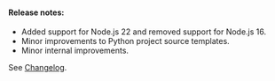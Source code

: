 #### Release notes:

* Added support for Node.js 22 and removed support for Node.js 16.
* Minor improvements to Python project source templates.
* Minor internal improvements.

See [Changelog](https://github.com/raven-computing/project-init/blob/v1.7.4/CHANGELOG.md).
